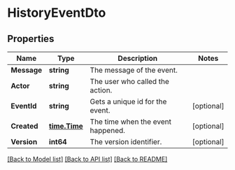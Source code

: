 # HistoryEventDto

## Properties

Name | Type | Description | Notes
------------ | ------------- | ------------- | -------------
**Message** | **string** | The message of the event. | 
**Actor** | **string** | The user who called the action. | 
**EventId** | **string** | Gets a unique id for the event. | [optional] 
**Created** | [**time.Time**](time.Time.md) | The time when the event happened. | [optional] 
**Version** | **int64** | The version identifier. | [optional] 

[[Back to Model list]](../README.md#documentation-for-models) [[Back to API list]](../README.md#documentation-for-api-endpoints) [[Back to README]](../README.md)


